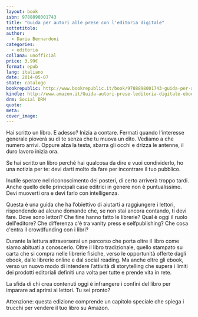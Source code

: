 ```yaml
---
layout: book
isbn: 9788898001743
title: "Guida per autori alle prese con l'editoria digitale"
sottotitolo:
author:
  - Daria Bernardoni
categories:
  - editoria
collana: unofficial
price: 3.99€
format: epub
lang: italiano
date: 2014-05-07
state: catalogo
bookrepublic: http://www.bookrepublic.it/book/9788898001743-guida-per-autori-alle-prese-con-leditoria-digitale/
kindle: http://www.amazon.it/Guida-autori-prese-leditoria-digitale-ebook/dp/B00K6DQHQM/
drm: Social DRM
quote:
meta:
cover_image:
---
```

Hai scritto un libro. E adesso? Inizia a contare. Fermati quando l'interesse generale pioverà su di te senza che tu muova un dito. Vediamo a che numero arrivi. Oppure alza la testa, sbarra gli occhi e drizza le antenne, il duro lavoro inizia ora. 

Se hai scritto un libro perché hai qualcosa da dire e vuoi condividerlo, ho una notizia per te: devi darti molto da fare per incontrare il tuo pubblico. 

Inutile sperare nel riconoscimento dei posteri, di certo arriverà troppo tardi. Anche quello delle principali case editrici in genere non è puntualissimo. Devi muoverti ora e devi farlo con intelligenza. 

Questa è una guida che ha l’obiettivo di aiutarti a raggiungere i lettori, rispondendo ad alcune domande che, se non stai ancora contando, ti devi fare. Dove sono lettori? Che fine hanno fatto le librerie? Qual è oggi il ruolo dell'editore? Che differenza c'è tra vanity press e selfpublishing? Che cosa c'entra il crowdfunding con i libri? 

Durante la lettura attraverserai un percorso che porta oltre il libro come siamo abituati a conoscerlo. Oltre il libro tradizionale, quello stampato su carta che si compra nelle librerie fisiche, verso le opportunità offerte dagli ebook, dalle librerie online e dal social reading. Ma anche oltre gli ebook, verso un nuovo modo di intendere l’attività di storytelling che supera i limiti dei prodotti editoriali definiti una volta per tutte e prende vita in rete. 

La sfida di chi crea contenuti oggi è infrangere i confini del libro per imparare ad aprirsi ai lettori. Tu sei pronto? 

Attenzione: questa edizione comprende un capitolo speciale che spiega i trucchi per vendere il tuo libro su Amazon.